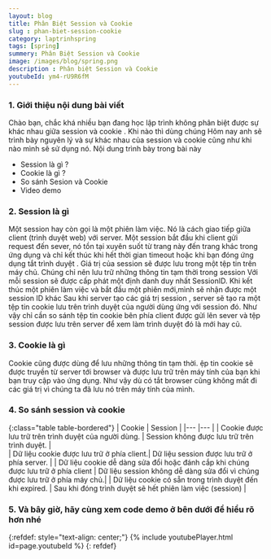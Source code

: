```yaml
---
layout: blog
title: Phân Biệt Session và Cookie 
slug : phan-biet-session-cookie
category: laptrinhspring
tags: [spring]
summery: Phân Biệt Session và Cookie 
image: /images/blog/spring.png
description : Phân biệt Session và Cookie 
youtubeId: ym4-rU9R6fM
---
```


### **1. Giới thiệu nội dung bài viết**
Chào bạn, chắc khá nhiều bạn đang học lập trình không phân biệt  được sự khác nhau giữa session và cookie . Khi nào thì dùng chúng
Hôm nay anh sẽ trình bày nguyên lý và sự khác nhau của session và cookie cũng như khi nào mình sẽ sử dụng nó. Nội dung trình bày trong bài này 

- Session là gì ?
- Cookie là gì ?
- So sánh Sesion và Cookie
- Video demo 

### **2. Session là gì**

Một session hay còn gọi là một phiên làm việc. Nó  là cách giao tiếp giữa client (trình duyệt web) với server.
Một session bắt đầu khi client gửi request đến sever, nó tồn tại xuyên suốt từ trang này đến trang khác trong ứng dụng và chỉ kết thúc khi hết thời gian timeout hoặc khi bạn đóng ứng dụng tắt trình duyệt . 
Giá trị của session sẽ được lưu trong một tệp tin trên máy chủ. Chúng chỉ nên lưu trữ những thông tin tạm thời trong session 
Với mỗi session sẽ được cấp phát một định danh duy nhất SessionID. Khi kết thúc một phiên làm việc và bắt đầu một phiên mới,mình sẽ nhận được một session ID khác 
Sau khi server tạo các giá trị session , server sẽ tạo ra một tệp tin cookie lưu trên trình duyệt của người  dùng  ứng với session đó. Như vậy chỉ cần so sánh tệp tin cookie bên phía client được gửi lên sever và tệp session được lưu trên server
để xem làm trình duyệt đó là mới hay cũ. 


### **3. Cookie là gì** 

Cookie cũng được dùng để lưu những thông tin tạm thời. ệp tin cookie sẽ được truyền từ server tới browser và được lưu trữ trên máy tính của bạn khi bạn truy cập vào ứng dụng.
Như vậy dù có tắt browser cũng không mất đi các giá trị vì chúng ta đã lưu nó trên máy tính của mình.


### **4. So sánh session và cookie**

{:class="table table-bordered"}
 |  	 Cookie                                             |   Session	                                        | 
 |---	                                                    |---	     	                                    |
 |   Cookie được lưu trữ trên trình duyệt của người dùng.   |   Session không được lưu trữ trên trình duyệt.    |                                            
 |  Dữ liệu cookie được lưu trữ ở phía client.| Dữ liệu session được lưu trữ ở phía server. | 
 |  Dữ liệu cookie dễ dàng sửa đổi hoặc đánh cắp khi chúng được lưu trữ ở phía client      |   Dữ liệu session không dễ dàng sửa đổi vì chúng được lưu trữ ở phía máy chủ.|
 |  Dữ liệu cookie có sẵn trong trình duyệt đến khi expired.   | Sau khi đóng trình duyệt sẽ hết phiên làm việc (session)   |



### **5. Và bây giờ, hãy cùng xem code demo ở bên dưới để hiểu rõ hơn nhé**

{:refdef: style="text-align: center;"}
{% include youtubePlayer.html id=page.youtubeId %}
{: refdef}